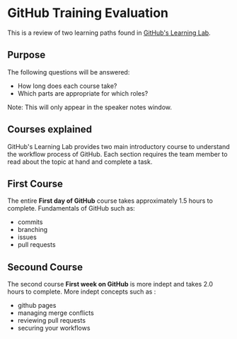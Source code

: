 # GitHub Training Evaluation

This is a review of two learning paths found in [GitHub's Learning Lab](https://lab.github.com/githubtraining/paths).



## Purpose

The following questions will be answered: 
  - How long does each course take?
  - Which parts are appropriate for which roles?
  
Note: This will only appear in the speaker notes window.



## Courses explained

GitHub's Learning Lab provides two main introductory course to understand the workflow process of GitHub.
Each section requires the team member to read about the topic at hand and complete a task.


## First Course

The entire **First day of GitHub** course takes approximately 1.5 hours to complete. Fundamentals of GitHub such as:
  - commits
  - branching
  - issues
  - pull requests


## Secound Course

The second course **First week on GitHub** is more indept and takes 2.0 hours to complete. More indept concepts such as :
  - github pages
  - managing merge conflicts
  - reviewing pull requests 
  - securing your workflows
